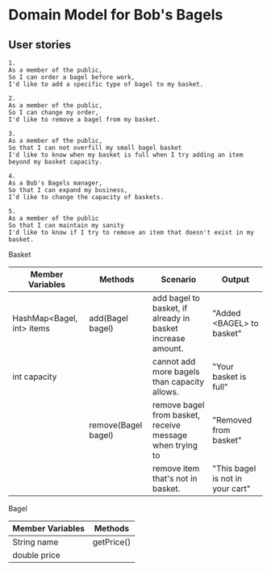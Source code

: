 # Domain Model for Bob's Bagels

## User stories

```
1.
As a member of the public,
So I can order a bagel before work,
I'd like to add a specific type of bagel to my basket.
```

```
2.
As a member of the public,
So I can change my order,
I'd like to remove a bagel from my basket.
```

```
3.
As a member of the public,
So that I can not overfill my small bagel basket
I'd like to know when my basket is full when I try adding an item beyond my basket capacity.
```

```
4.
As a Bob's Bagels manager,
So that I can expand my business,
I’d like to change the capacity of baskets.
```

```
5.
As a member of the public
So that I can maintain my sanity
I'd like to know if I try to remove an item that doesn't exist in my basket.
```

Basket 

| Member Variables           | Methods             | Scenario                                                   | Output                           |
|----------------------------|---------------------|------------------------------------------------------------|----------------------------------|
| HashMap<Bagel, int\> items | add(Bagel bagel)    | add bagel to basket, if already in basket increase amount. | "Added <BAGEL\> to basket"       |
| int capacity               |                     | cannot add more bagels than capacity allows.               | "Your basket is full"            |
|                            | remove(Bagel bagel) | remove bagel from basket, receive message when trying to   | "Removed <BAGEL> from basket"    |
|                            |                     | remove item that's not in basket.                          | "This bagel is not in your cart" |

Bagel

| Member Variables | Methods    |
|------------------|------------|
| String name      | getPrice() |
| double price     |            |


